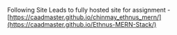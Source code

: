 Following Site Leads to fully hosted site for assignment - [https://caadmaster.github.io/chinmay_ethnus_mern/](https://caadmaster.github.io/Ethnus-MERN-Stack/)
